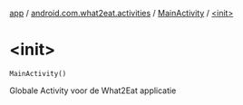 [app](../../index.md) / [android.com.what2eat.activities](../index.md) / [MainActivity](index.md) / [&lt;init&gt;](./-init-.md)

# &lt;init&gt;

`MainActivity()`

Globale Activity voor de What2Eat applicatie

